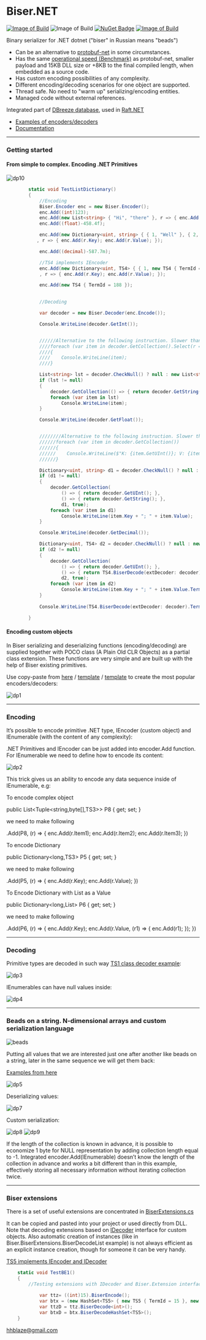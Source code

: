 # Biser.NET
[![Image of Build](https://img.shields.io/badge/License-BSD%203,%20FOSS-FC0574.svg)](https://github.com/hhblaze/Biser/blob/master/LICENSE)
![Image of Build](https://img.shields.io/badge/Roadmap-completed-33CC33.svg)
[![NuGet Badge](https://buildstats.info/nuget/Biser)](https://www.nuget.org/packages/Biser/)
[![Image of Build](https://img.shields.io/badge/Powered%20by-tiesky.com-1883F5.svg)](http://tiesky.com)

Binary serializer for .NET dotnet ("biser" in Russian means "beads")

- Can be an alternative to [protobuf-net](https://github.com/mgravell/protobuf-net) in some circumstances. 
- Has the same [operational speed (Benchmark)](https://github.com/hhblaze/Biser/blob/master/Benchmark/Program.cs) as protobuf-net, smaller payload and 15KB DLL size 
or +8KB to the final compiled length, when embedded as a source code.
- Has custom encoding possibilities of any complexity.
- Different encoding/decoding scenarios for one object are supported.
- Thread safe. No need to "warm up" serializing/encoding entities.
- Managed code without external references.

Integrated part of [DBreeze database](https://github.com/hhblaze/DBreeze), used in [Raft.NET](https://github.com/hhblaze/Raft.Net)

- [Examples of encoders/decoders](https://github.com/hhblaze/Biser/blob/master/BiserTest_Net/Program.cs)
- [Documentation](https://docs.google.com/document/d/e/2PACX-1vQa3C506Esw3Fkroj4OA5erGOHEZpAtnXcQQ90R0w1wnFqO_16CH0dUfBJZt_ppB15ykoZWI9eR8KcG/pub)

-------------
### Getting started

#### From simple to complex. Encoding .NET Primitives

![dp10](https://github.com/hhblaze/Biser/blob/master/Docu/dp10.jpg?raw=true)

```C#
        static void TestListDictionary()
        {
            //Encoding
            Biser.Encoder enc = new Biser.Encoder();
            enc.Add((int)123);            
            enc.Add(new List<string> { "Hi", "there" }, r => { enc.Add(r); });
            enc.Add((float)-458.4f);

            enc.Add(new Dictionary<uint, string> { { 1, "Well" }, { 2, "done" } }
           , r => { enc.Add(r.Key); enc.Add(r.Value); });

            enc.Add((decimal)-587.7m);

            //TS4 implements IEncoder
            enc.Add(new Dictionary<uint, TS4> { { 1, new TS4 { TermId = 1 } }, { 2, new TS4 { TermId = 5 } } }
            , r => { enc.Add(r.Key); enc.Add(r.Value); });

            enc.Add(new TS4 { TermId = 188 });
            

            //Decoding

            var decoder = new Biser.Decoder(enc.Encode());

            Console.WriteLine(decoder.GetInt());


            //////Alternative to the following instruction. Slower than supplying List directly
            ////foreach (var item in decoder.GetCollection().Select(r => r.GetString()))
            ////{
            ////    Console.WriteLine(item);
            ////}

            List<string> lst = decoder.CheckNull() ? null : new List<string>();      
            if (lst != null)
            {
                decoder.GetCollection(() => { return decoder.GetString(); }, lst, true);
                foreach (var item in lst)
                    Console.WriteLine(item);
            }

            Console.WriteLine(decoder.GetFloat());


            ////////Alternative to the following instruction. Slower than supplying Dictionary directly
            //////foreach (var item in decoder.GetCollection())
            //////{
            //////    Console.WriteLine($"K: {item.GetUInt()}; V: {item.GetString()}");
            //////}

            Dictionary<uint, string> d1 = decoder.CheckNull() ? null : new Dictionary<uint, string>();
            if (d1 != null)
            {
                decoder.GetCollection(
                    () => { return decoder.GetUInt(); },
                    () => { return decoder.GetString(); },
                    d1, true);
                foreach (var item in d1)
                    Console.WriteLine(item.Key + "; " + item.Value);
            }

            Console.WriteLine(decoder.GetDecimal());

            Dictionary<uint, TS4> d2 = decoder.CheckNull() ? null : new Dictionary<uint, TS4>();
            if (d2 != null)
            {
                decoder.GetCollection(
                    () => { return decoder.GetUInt(); },
                    () => { return TS4.BiserDecode(extDecoder: decoder); },
                    d2, true);
                foreach (var item in d2)
                    Console.WriteLine(item.Key + "; " + item.Value.TermId);
            }
            
            Console.WriteLine(TS4.BiserDecode(extDecoder: decoder).TermId);

        }
```
#### Encoding custom objects

In Biser serializing and deserializing functions (encoding/decoding) are supplied together with POCO class (A Plain Old CLR Objects) as a partial class extension. 
These functions are very simple and are built up with the help of Biser existing primitives.

Use copy-paste from [here](https://github.com/hhblaze/Biser/tree/master/BiserTest_Net) / [template](https://github.com/hhblaze/Biser/blob/master/BiserTest_Net/TS4.cs) / [template](https://github.com/hhblaze/Biser/blob/master/BiserTest_Net/TS1_Biser.cs) to create the most popular encoders/decoders:

![dp1](https://github.com/hhblaze/Biser/blob/master/Docu/dp1.jpg?raw=true)


-------------
### Encoding

It’s possible to encode primitive .NET type, IEncoder (custom object) and IEnumerable (with the content of any complexity):

.NET Primitives and IEncoder can be just added into encoder.Add function.
For IEnumerable we need to define how to encode its content:

![dp2](https://github.com/hhblaze/Biser/blob/master/Docu/dp2.jpg?raw=true)

This trick gives us an ability to encode any data sequence inside of IEnumerable, e.g:

To encode complex object 

public List<Tuple<string,byte[],TS3>> P8 { get; set; }

we need to make following

.Add(P8, (r) => { enc.Add(r.Item1); enc.Add(r.Item2); enc.Add(r.Item3); })

To encode Dictionary 

public Dictionary<long,TS3> P5 { get; set; }

we need to make following

.Add(P5, (r) => { enc.Add(r.Key); enc.Add(r.Value); })

To Encode Dictionary with List as a Value

public Dictionary<long,List<TS3>> P6 { get; set; }

we need to make following

.Add(P6, (r) => { enc.Add(r.Key); enc.Add(r.Value, (r1) => { enc.Add(r1); }); })


-------------
### Decoding

Primitive types are decoded in such way [TS1 class decoder example](https://github.com/hhblaze/Biser/blob/master/BiserTest_Net/TS1_Biser.cs):

![dp3](https://github.com/hhblaze/Biser/blob/master/Docu/dp3.jpg?raw=true)

IEnumerables can have null values inside:

![dp4](https://github.com/hhblaze/Biser/blob/master/Docu/dp4.jpg?raw=true)


-------------
### Beads on a string. N-dimensional arrays and custom serialization language

![beads](https://github.com/hhblaze/Biser/blob/master/Docu/beads.png?raw=true)

Putting all values that we are interested just one after another like beads on a string, later in the same sequence we will get them back:

[Examples from here](https://github.com/hhblaze/Biser/blob/master/BiserTest_Net/Program.cs)

![dp5](https://github.com/hhblaze/Biser/blob/master/Docu/dp5.jpg?raw=true)

Deserializing values:

![dp7](https://github.com/hhblaze/Biser/blob/master/Docu/dp7.jpg?raw=true)

Custom serialization:

![dp8](https://github.com/hhblaze/Biser/blob/master/Docu/dp8.jpg?raw=true)
![dp9](https://github.com/hhblaze/Biser/blob/master/Docu/dp9.jpg?raw=true)

If the length of the collection is known in advance, it is possible to economize 1 byte for NULL representation by adding collection length equal to -1.
Integrated encoder.Add(IEnumerable) doesn’t know the length of the collection in advance and works a bit different than in this example,
effectively storing all necessary information without iterating collection twice.


-------------
### Biser extensions

There is a set of useful extensions are concentrated in [BiserExtensions.cs](https://github.com/hhblaze/Biser/blob/master/Biser/BiserExtensions.cs)

It can be copied and pasted into your project or used directly from DLL. Note that decoding extensions based on [IDecoder](https://github.com/hhblaze/Biser/blob/master/Biser/IEncoder.cs) interface for custom objects.
Also automatic creation of instances (like in Biser.BiserExtensions.BiserDecodeList example) is not always efficient as an explicit instance creation, 
though for someone it can be very handy.

[TS5 implements IEncoder and IDecoder](https://github.com/hhblaze/Biser/blob/master/BiserTest_Net/TS5.cs)

```C#
	static void TestBE1()
	{
		//Testing extensions with IDecoder and Biser.Extension interface
		    
            var ttz= ((int)15).BiserEncode();
            var btx = (new HashSet<TS5> { new TS5 { TermId = 15 }, new TS5 { TermId = 16 }, new TS5 { TermId = 17 } }).BiserEncodeList();
            var ttzD = ttz.BiserDecode<int>();
            var btxD = btx.BiserDecodeHashSet<TS5>();       
	}
```

hhblaze@gmail.com
